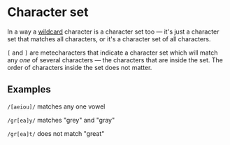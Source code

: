 # Character set

In a way a [wildcard](wildcard.md) character is a character set too — it's just a character set that matches all characters, or it's a character set of all characters.

`[` and `]` are metecharacters that indicate a character set which will match any *one* of several characters — the characters that are inside the set. The order of characters inside the set does not matter.

## Examples

`/[aeiou]/` matches any one vowel

`/gr[ea]y/` matches "grey" and "gray"

`/gr[ea]t/` does not match "great"
